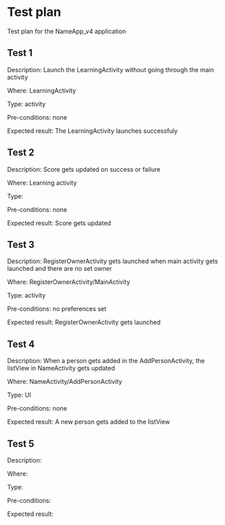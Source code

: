 # Test plan
Test plan for the NameApp_v4 application

## Test 1
Description: Launch the LearningActivity without going through the main activity

Where: LearningActivity

Type: activity

Pre-conditions: none

Expected result: The LearningActivity launches successfuly


## Test 2
Description: Score gets updated on success or failure

Where: Learning activity

Type: 

Pre-conditions: none

Expected result: Score gets updated 


## Test 3
Description: RegisterOwnerActivity gets launched when main activity gets launched and there are no set owner

Where: RegisterOwnerActivity/MainActivity

Type: activity

Pre-conditions: no preferences set

Expected result: RegisterOwnerActivity gets launched


## Test 4
Description: When a person gets added in the AddPersonActivity, the listView in NameActivity gets updated

Where: NameActivity/AddPersonActivity

Type: UI

Pre-conditions: none

Expected result: A new person gets added to the listView


## Test 5
Description:

Where:

Type:

Pre-conditions:

Expected result:

